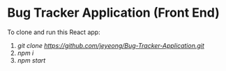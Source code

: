 # Bug Tracker Application (Front End)

To clone and run this React app:
1. *git clone https://github.com/jeyeong/Bug-Tracker-Application.git*
2. *npm i*
3. *npm start*
